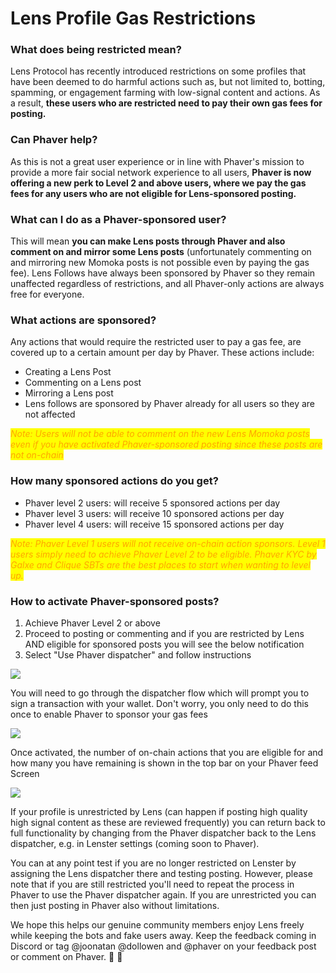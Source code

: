 # Lens Profile Gas Restrictions

### What does being restricted mean?

Lens Protocol has recently introduced restrictions on some profiles that have been deemed to do harmful actions such as, but not limited to, botting, spamming, or engagement farming with low-signal content and actions. As a result, **these users who are restricted need to pay their own gas fees for posting.**

### Can Phaver help?

As this is not a great user experience or in line with Phaver's mission to provide a more fair social network experience to all users, **Phaver is now offering a new perk to Level 2 and above users, where we pay the gas fees for any users who are not eligible for Lens-sponsored posting.**&#x20;

### What can I do as a Phaver-sponsored user?

This will mean **you can make Lens posts through Phaver and also comment on and mirror some Lens posts** (unfortunately commenting on and mirroring new Momoka posts is not possible even by paying the gas fee). Lens Follows have always been sponsored by Phaver so they remain unaffected regardless of restrictions, and all Phaver-only actions are always free for everyone. &#x20;

### &#x20;What actions are sponsored?

Any actions that would require the restricted user to pay a gas fee, are covered up to a certain amount per day by Phaver. These actions include:

* Creating a Lens Post&#x20;
* Commenting on a Lens post&#x20;
* Mirroring a Lens post
* Lens follows are sponsored by Phaver already for all users so they are not affected

_<mark style="color:orange;">Note: Users will not be able to comment on the new Lens Momoka posts even if you have activated Phaver-sponsored posting since these posts are not on-chain</mark>_

### How many sponsored actions do you get?

* Phaver level 2 users: will receive 5 sponsored actions per day&#x20;
* Phaver level 3 users: will receive 10 sponsored actions per day
* Phaver level 4 users: will receive 15 sponsored actions per day&#x20;

_<mark style="color:orange;">Note: Phaver Level 1 users will not receive on-chain action sponsors. Level 1 users simply need to achieve Phaver Level 2 to be eligible. Phaver KYC by Galxe and Clique SBTs are the best places to start when wanting to level up.</mark>_&#x20;

### How to activate Phaver-sponsored posts?

1. Achieve Phaver Level 2 or above
2. Proceed to posting or commenting and if you are restricted by Lens AND eligible for sponsored posts you will see the below notification
3. Select "Use Phaver dispatcher" and follow instructions

![](../../../.gitbook/assets/image.png)

You will need to go through the dispatcher flow which will prompt you to sign a transaction with your wallet. Don't worry, you only need to do this once to enable Phaver to sponsor your gas fees&#x20;

![](<../../../.gitbook/assets/image (2).png>)

Once activated, the number of on-chain actions that you are eligible for and how many you have remaining is shown in the top bar on your Phaver feed Screen

![](<../../../.gitbook/assets/image (3).png>)

If your profile is unrestricted by Lens (can happen if posting high quality high signal content as these are reviewed frequently) you can return back to full functionality by changing from the Phaver dispatcher back to the Lens dispatcher, e.g. in Lenster settings (coming soon to Phaver).&#x20;

You can at any point test if you are no longer restricted on Lenster by assigning the Lens dispatcher there and testing posting. However, please note that if you are still restricted you'll need to repeat the process in Phaver to use the Phaver dispatcher again. If you are unrestricted you can then just posting in Phaver also without limitations.&#x20;

We hope this helps our genuine community members enjoy Lens freely while keeping the bots and fake users away. Keep the feedback coming in Discord or tag @joonatan @dollowen and @phaver on your feedback post or comment on Phaver. 💜 🚀
